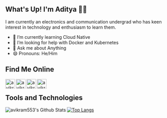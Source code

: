 ## What's Up! I'm Aditya 👨‍💻
I am currently an electronics and communication undergrad who has keen interest in technology and enthusiasm to learn them.
- 🌱 I’m currently learning Cloud Native
- 🤔 I’m looking for help with Docker and Kubernetes
- 💬 Ask me about Anything
- 😄 Pronouns: He/Him

## Find Me  Online

[<img align="left" alt="avikram553 | Gmail" width="30px" src="https://cdn.jsdelivr.net/npm/simple-icons@v3/icons/gmail.svg" />][gmail]
[<img align="left" alt="avikram553 | LinkedIn" width="30px" src="https://cdn.jsdelivr.net/npm/simple-icons@v3/icons/linkedin.svg" />][linkedin]
[<img align="left" alt="avikram553 | Instagram" width="30px" src="https://cdn.jsdelivr.net/npm/simple-icons@v3/icons/instagram.svg" />][instagram]
[<img align="left" alt="avikram553 | Codechef" width="30px" src="https://cdn.jsdelivr.net/npm/simple-icons@v3/icons/codechef.svg" />][Codechef]

[instagram]: https://instagram.com/avikram553
[linkedin]: https://www.linkedin.com/in/avikram553
[Codechef]: https://www.codechef.com/users/avikram553
[gmail]: https://mail.google.com/mail/u/0/?fs=1&tf=cm&source=mailto&to=avikram553@gmail.com
<br>

## Tools and Technologies





<img align="left" alt="avikram553's Github Stats" src="https://github-readme-stats.vercel.app/api?username=avikram553&show_icons=true&hide_border=true" />

[![Top Langs](https://github-readme-stats.vercel.app/api/top-langs/?username=avikram553&show_icons=true&hide_border=true)](https://github.com/avikram553)

<!--
**avikram553/avikram553** is a ✨ _special_ ✨ repository because its `README.md` (this file) appears on your GitHub profile.

Here are some ideas to get you started:



-->
